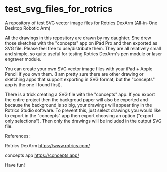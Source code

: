 # test_svg_files_for_rotrics
A repository of test SVG vector image files for Rotrics DexArm (All-in-One Desktop Robotic Arm)

All the drawings in this repository are drawn by my daughter. She drew those sketches with the "concepts" app on iPad Pro and then exported as SVG file. Please feel free to use/distribute them. They are all relatively small and simple, so quite useful for testing Rotrics DexArm's pen module or laser engraver module.

You can create your own SVG vector image files with your iPad + Apple Pencil if you own them. (I am pretty sure there are other drawing or sketching apps that support exporting in SVG format, but the "concepts" app is the one I found first).

There is a trick creating a SVG file with the "concepts" app. If you export the entire project then the backgroud paper will also be exported and because the background is so big, your drawings will appear tiny in the Rotrics Studio software. To prevent this, just select drawings you would like to export in the "concepts" app then export choosing an option ("export only selections"). Then only the drawings will be included in the output SVG file.

References:

Rotrics DexArm
https://www.rotrics.com/

concepts app
https://concepts.app/


Have fun!
